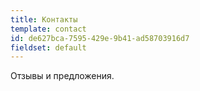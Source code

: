 ```yaml
---
title: Контакты
template: contact
id: de627bca-7595-429e-9b41-ad58703916d7
fieldset: default
---
```

Отзывы и предложения.